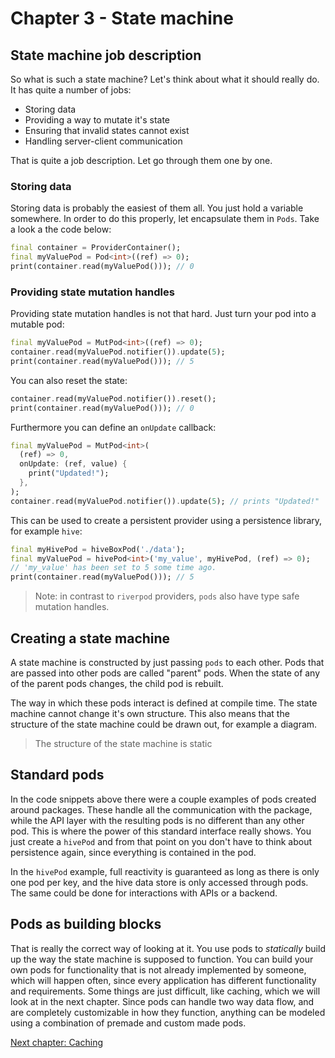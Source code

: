 # Chapter 3 - State machine

## State machine job description
So what is such a state machine? Let's think about what it should really do. It has quite a number of jobs:
- Storing data
- Providing a way to mutate it's state
- Ensuring that invalid states cannot exist
- Handling server-client communication

That is quite a job description. Let go through them one by one.
### Storing data
Storing data is probably the easiest of them all. You just hold a variable somewhere. In order to do this properly, let encapsulate them in `Pods`. Take a look a the code below:
```dart
final container = ProviderContainer();
final myValuePod = Pod<int>((ref) => 0);
print(container.read(myValuePod())); // 0
```
### Providing state mutation handles
Providing state mutation handles is not that hard. Just turn your pod into a mutable pod:
```dart
final myValuePod = MutPod<int>((ref) => 0);
container.read(myValuePod.notifier()).update(5);
print(container.read(myValuePod())); // 5
```

You can also reset the state:
```dart
container.read(myValuePod.notifier()).reset();
print(container.read(myValuePod())); // 0
```

Furthermore you can define an `onUpdate` callback:
```dart
final myValuePod = MutPod<int>(
  (ref) => 0,
  onUpdate: (ref, value) {
    print("Updated!");
  },
);
container.read(myValuePod.notifier()).update(5); // prints "Updated!"
```

This can be used to create a persistent provider using a persistence library, for example `hive`:
```dart
final myHivePod = hiveBoxPod('./data');
final myValuePod = hivePod<int>('my_value', myHivePod, (ref) => 0);
// 'my_value' has been set to 5 some time ago.
print(container.read(myValuePod())); // 5
```

> Note: in contrast to `riverpod` providers, `pods` also have type safe mutation handles.

## Creating a state machine
A state machine is constructed by just passing `pods` to each other. Pods that are passed into other pods are called "parent" pods. When the state of any of the parent pods changes, the child pod is rebuilt.

The way in which these pods interact is defined at compile time. The state machine cannot change it's own structure. This also means that the structure of the state machine could be drawn out, for example a diagram.

> The structure of the state machine is static

## Standard pods
In the code snippets above there were a couple examples of pods created around packages. These handle all the communication with the package, while the API layer with the resulting pods is no different than any other pod. This is where the power of this standard interface really shows. You just create a `hivePod` and from that point on you don't have to think about persistence again, since everything is contained in the pod.

In the `hivePod` example, full reactivity is guaranteed as long as there is only one pod per key, and the hive data store is only accessed through pods. The same could be done for interactions with APIs or a backend.

## Pods as building blocks
That is really the correct way of looking at it. You use pods to *statically* build up the way the state machine is supposed to function. You can build your own pods for functionality that is not already implemented by someone, which will happen often, since every application has different functionality and requirements. Some things are just difficult, like caching, which we will look at in the next chapter. Since pods can handle two way data flow, and are completely customizable in how they function, anything can be modeled using a combination of premade and custom made pods.

[Next chapter: Caching](chapter_4_caching)
